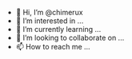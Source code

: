 - 👋 Hi, I’m @chimerux
- 👀 I’m interested in ...
- 🌱 I’m currently learning ...
- 💞️ I’m looking to collaborate on ...
- 📫 How to reach me ...

<!---
chimerux/chimerux is a ✨ special ✨ repository because its `README.md` (this file) appears on your GitHub profile.
You can click the Preview link to take a look at your changes.
--->

